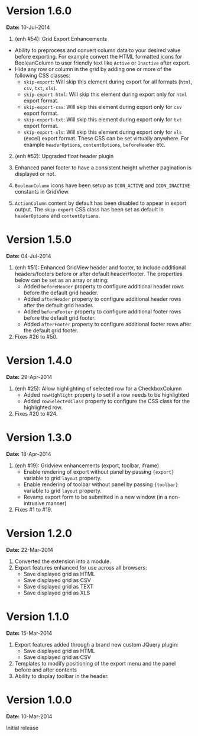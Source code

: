Version 1.6.0
=============

**Date:** 10-Jul-2014

1. (enh #54): Grid Export Enhancements
- Ability to preprocess and convert column data to your desired value before exporting. For example convert the HTML formatted icons for BooleanColumn to user friendly text like `Active` or `Inactive` after export.
- Hide any row or column in the grid by adding one or more of the following CSS classes:
    - `skip-export`: Will skip this element during export for all formats (`html`, `csv`, `txt`, `xls`).
    - `skip-export-html`: Will skip this element during export only for `html` export format.
    - `skip-export-csv`: Will skip this element during export only for `csv` export format.
    - `skip-export-txt`: Will skip this element during export only for `txt` export format.
    - `skip-export-xls`: Will skip this element during export only for `xls` (excel) export format.
    These CSS can be set virtually anywhere. For example `headerOptions`, `contentOptions`, `beforeHeader` etc.

2. (enh #52): Upgraded float header plugin

3. Enhanced panel footer to have a consistent height whether pagination is displayed or not.

4. `BooleanColumn` icons have been setup as `ICON_ACTIVE` and `ICON_INACTIVE` constants in GridView.

5. `ActionColumn` content by default has been disabled to appear in export output. The `skip-export` CSS class has been set as default in `headerOptions` and `contentOptions`.

Version 1.5.0
=============

**Date:** 04-Jul-2014

1. (enh #51): Enhanced GridView header and footer, to include additional headers/footers before or after default header/footer. 
   The properties below can be set as an array or string:
    - Added `beforeHeader` property to configure additional header rows before the default grid header. 
    - Added `afterHeader` property to configure additional header rows after the default grid header. 
    - Added `beforeFooter` property to configure additional footer rows before the default grid footer. 
    - Added `afterFooter` property to configure additional footer rows after the default grid footer. 
2. Fixes #26 to #50.

Version 1.4.0
=============

**Date:** 29-Apr-2014

1. (enh #25): Allow highlighting of selected row for a CheckboxColumn
    - Added `rowHighlight` property to set if a row needs to be highlighted
    - Added `rowSelectedClass` property to configure the CSS class for the highlighted row.
2. Fixes #20 to #24.

Version 1.3.0
=============

**Date:** 18-Apr-2014

1. (enh #19): Gridview enhancements (export, toolbar, iframe)
    - Enable rendering of export without panel by passing `{export}` variable to grid `layout` property.
    - Enable rendering of toolbar without panel by passing `{toolbar}` variable to grid `layout` property.
    - Revamp export form to be submitted in a new window (in a non-intrusive manner)
2. Fixes #1 to #19.

Version 1.2.0
=============

**Date:** 22-Mar-2014

1. Converted the extension into a module.
2. Export features enhanced for use across all browsers:
   - Save displayed grid as HTML
   - Save displayed grid as CSV
   - Save displayed grid as TEXT
   - Save displayed grid as XLS

Version 1.1.0
=============

**Date:** 15-Mar-2014

1. Export features added through a brand new custom JQuery plugin:
   - Save displayed grid as HTML
   - Save displayed grid as CSV
2. Templates to modify positioning of the export menu and the panel before and after contents
3. Ability to display toolbar in the header.

Version 1.0.0
=============

**Date:** 10-Mar-2014

Initial release
